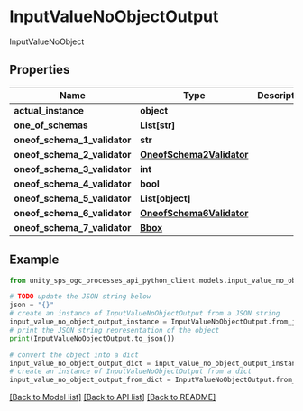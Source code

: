 # InputValueNoObjectOutput

InputValueNoObject

## Properties

Name | Type | Description | Notes
------------ | ------------- | ------------- | -------------
**actual_instance** | **object** |  | [optional]
**one_of_schemas** | **List[str]** |  | [optional]
**oneof_schema_1_validator** | **str** |  | [optional]
**oneof_schema_2_validator** | [**OneofSchema2Validator**](OneofSchema2Validator.md) |  | [optional]
**oneof_schema_3_validator** | **int** |  | [optional]
**oneof_schema_4_validator** | **bool** |  | [optional]
**oneof_schema_5_validator** | **List[object]** |  | [optional]
**oneof_schema_6_validator** | [**OneofSchema6Validator**](OneofSchema6Validator.md) |  | [optional]
**oneof_schema_7_validator** | [**Bbox**](Bbox.md) |  | [optional]

## Example

```python
from unity_sps_ogc_processes_api_python_client.models.input_value_no_object_output import InputValueNoObjectOutput

# TODO update the JSON string below
json = "{}"
# create an instance of InputValueNoObjectOutput from a JSON string
input_value_no_object_output_instance = InputValueNoObjectOutput.from_json(json)
# print the JSON string representation of the object
print(InputValueNoObjectOutput.to_json())

# convert the object into a dict
input_value_no_object_output_dict = input_value_no_object_output_instance.to_dict()
# create an instance of InputValueNoObjectOutput from a dict
input_value_no_object_output_from_dict = InputValueNoObjectOutput.from_dict(input_value_no_object_output_dict)
```
[[Back to Model list]](../README.md#documentation-for-models) [[Back to API list]](../README.md#documentation-for-api-endpoints) [[Back to README]](../README.md)
